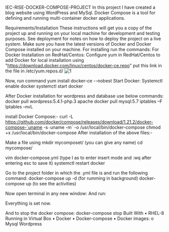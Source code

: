 IEC-RISE-DOCKER-COMPOSE-PROJECT
In this project I have created a blog website using WordPress and MySql. Docker Compose is a tool for defining and running multi-container docker applications. 

Requirements/Installation
These instructions will get you a copy of the project up and running on your local machine for development and testing purposes. See deployment for notes on how to deploy the project on a live system.
Make sure you have the latest versions of Docker and Docker Compose installed on your machine.
For installing run the commands:
For Docker Installation on RedHat/Centos:
Configure yum in RedHat/Centos to add Docker for local installation
using "https://download.docker.com/linux/centos/docker-ce.repo" put this link in the file in /etc/yum.repos.d/
 ![1](https://user-images.githubusercontent.com/65006678/82115313-ad28e280-977f-11ea-922e-14d553e2a516.PNG)

 
Now, run command
yum install docker-ce --nobest
Start Docker:
Systemctl enable docker
systemctl start docker

After Docker installation for wordpress and database use below commands:
docker pull wordpress:5.4.1-php.3 apache
docker pull mysql:5.7
  iptables –F
Iptables –nvL

 

 


 
 
 
install Docker Compose:-
curl -L https://github.com/docker/compose/releases/download/1.21.2/docker-compose-`uname -s`-`uname -m` -o /usr/local/bin/docker-compose
chmod +x /usr/local/bin/docker-compose
After installation of the above files:-

Make a file using
mkdir mycomposet/        (you can give any name)
cd mycompose/

vim docker-compose.yml
(type I as to enter insert mode and :wq after entering esc to save it)
systemctl restart docker
 
 


Go to the project folder in which the .yml file is and run the following command:
docker-compose up -d    (for rumming in background)
docker-compose up       (to see the activities)
 

Now open terminal in any new window:
And run:
 


Everything is set now.
 

 
 
And to stop the docker compose:
docker-compose stop
Built With
•	RHEL-8 Running in Virtual Box
•	Docker
•	Docker-compose
•	Docker images:
o	Mysql
Wordpress

